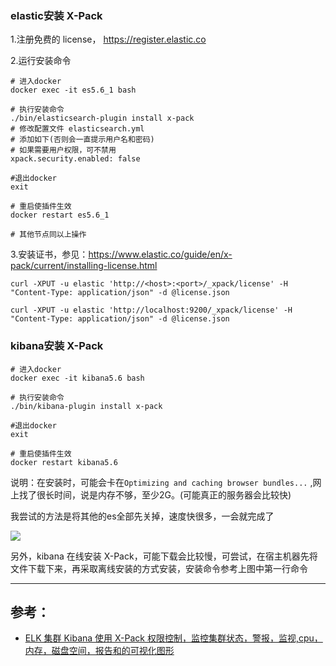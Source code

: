 ### elastic安装 X-Pack

1.注册免费的 license， https://register.elastic.co


2.运行安装命令
```
# 进入docker
docker exec -it es5.6_1 bash

# 执行安装命令
./bin/elasticsearch-plugin install x-pack 
# 修改配置文件 elasticsearch.yml
# 添加如下(否则会一直提示用户名和密码)
# 如果需要用户权限，可不禁用
xpack.security.enabled: false

#退出docker
exit

# 重启使插件生效
docker restart es5.6_1

# 其他节点同以上操作
```

3.安装证书，参见：https://www.elastic.co/guide/en/x-pack/current/installing-license.html
```
curl -XPUT -u elastic 'http://<host>:<port>/_xpack/license' -H "Content-Type: application/json" -d @license.json

curl -XPUT -u elastic 'http://localhost:9200/_xpack/license' -H "Content-Type: application/json" -d @license.json
```
### kibana安装 X-Pack

```
# 进入docker
docker exec -it kibana5.6 bash

# 执行安装命令
./bin/kibana-plugin install x-pack 

#退出docker
exit

# 重启使插件生效
docker restart kibana5.6

```
说明：在安装时，可能会卡在`Optimizing and caching browser bundles...` ,网上找了很长时间，说是内存不够，至少2G。(可能真正的服务器会比较快)

我尝试的方法是将其他的es全部先关掉，速度快很多，一会就完成了

![](http://pcaxu1myu.bkt.clouddn.com/4bd07e0fdc552a54b408597738443e57.jpg!watermark)

另外，kibana 在线安装 X-Pack，可能下载会比较慢，可尝试，在宿主机器先将文件下载下来，再采取离线安装的方式安装，安装命令参考上图中第一行命令

-----
## 参考：
- [ELK 集群 Kibana 使用 X-Pack 权限控制，监控集群状态，警报，监视,cpu，内存，磁盘空间，报告和的可视化图形](https://segmentfault.com/a/1190000010981283)